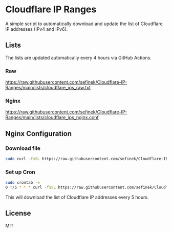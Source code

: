 # Cloudflare IP Ranges
A simple script to automatically download and update the list of Cloudflare IP addresses (IPv4 and IPv6).


## Lists
The lists are updated automatically every 4 hours via GitHub Actions.

### Raw
https://raw.githubusercontent.com/sefinek/Cloudflare-IP-Ranges/main/lists/cloudflare_ips_raw.txt

### Nginx
https://raw.githubusercontent.com/sefinek/Cloudflare-IP-Ranges/main/lists/cloudflare_ips_nginx.conf


## Nginx Configuration

### Download file
```bash
sudo curl -fsSL https://raw.githubusercontent.com/sefinek/Cloudflare-IP-Ranges/main/lists/cloudflare_ips_nginx.conf -o /etc/nginx/cloudflare_ips.conf
```

### Set up Cron
```bash
sudo crontab -e
0 */5 * * * curl -fsSL https://raw.githubusercontent.com/sefinek/Cloudflare-IP-Ranges/main/lists/cloudflare_ips_nginx.conf -o /etc/nginx/cloudflare_ips.conf
```

This will download the list of Cloudflare IP addresses every 5 hours.


## License
MIT